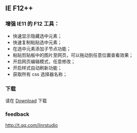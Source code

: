 ## IE F12++

### 增强 IE11 的 F12 工具：

* 快速显示隐藏选中元素；
* 快速复制粘贴选中元素；
* 在选中元素添加子节点功能；
* 粘贴剪贴板中的图片至网页，可以拖动到任意位置查看效果；
* 开启网页编辑模式，任意修改；
* 开启样式自动刷新功能；
* 获取所有 css 选择器名称；

### 下载

请在 [Download](https://github.com/Linrstudio/IE-F12-Plus-Plus/tree/master/download 'Download') 下载

### feedback

http://t.qq.com/linrstudio